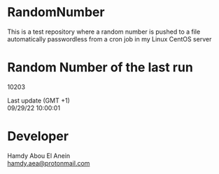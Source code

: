 # RandomNumber    
This is a test repository where a random number is pushed to a file automatically passwordless from a cron job in my Linux CentOS server    
# Random Number of the last run   
10203
      
Last update (GMT +1)    
09/29/22 10:00:01
# Developer    
Hamdy Abou El Anein   
hamdy.aea@protonmail.com

